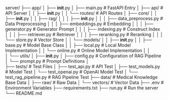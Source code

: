 server/
├── app/
│   ├── __init__.py
│   ├── main.py                      # FastAPI Entry
│   ├── api/                         # API Server
│   │   ├── __init__.py
│   │   └── routes/                  # API Routes
│   ├── core/
│   │   ├── __init__.py
│   │   ├── rag/
│   │   │   ├── __init__.py
│   │   │   ├── data_preprocess.py   # Data Preprocessing
│   │   │   ├── embeddings.py        # Embedding
│   │   │   ├── generator.py         # Generator Prompt
│   │   │   ├── indexing.py          # Construct Index
│   │   │   ├── retriever.py         # Retriever
│   │   │   ├── reranking.py         # Reranking
│   │   │   └── store.py             # Vector Store
│   │   └── models/
│   │       ├── __init__.py
│   │       ├── base.py              # Model Base Class
│   │       ├── local.py             # Local Model Implementation
│   │       └── online.py            # Online Model Implementation
│   │   
│   └── utils/
│       ├── __init__.py
│       ├── config.py                # Configuration of RAG Pipeline
│       └── prompt.py                # Prompt Definitions
│   
├── tests/                           # Test Files
│   ├── test_api.py                  # API Test
│   ├── test_models.py               # Model Test
│   └── test_openai.py               # OpenAI Model Test
│   └── test_rag_pipeline.py         # RAG Pipeline Test
├── data/                            # Medical Knowledge Base Data
│   ├── raw/                         # Raw Data
│   └── vectors/                     # Vector Data
├── .env                             # Environment Variables
├── requirements.txt
├── run.py                           # Run the server
└── README.md